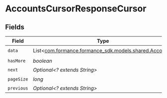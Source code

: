# AccountsCursorResponseCursor


## Fields

| Field                                                                                   | Type                                                                                    | Required                                                                                | Description                                                                             | Example                                                                                 |
| --------------------------------------------------------------------------------------- | --------------------------------------------------------------------------------------- | --------------------------------------------------------------------------------------- | --------------------------------------------------------------------------------------- | --------------------------------------------------------------------------------------- |
| `data`                                                                                  | List<[com.formance.formance_sdk.models.shared.Account](../../models/shared/Account.md)> | :heavy_check_mark:                                                                      | N/A                                                                                     |                                                                                         |
| `hasMore`                                                                               | *boolean*                                                                               | :heavy_check_mark:                                                                      | N/A                                                                                     | false                                                                                   |
| `next`                                                                                  | *Optional<? extends String>*                                                            | :heavy_minus_sign:                                                                      | N/A                                                                                     |                                                                                         |
| `pageSize`                                                                              | *long*                                                                                  | :heavy_check_mark:                                                                      | N/A                                                                                     | 15                                                                                      |
| `previous`                                                                              | *Optional<? extends String>*                                                            | :heavy_minus_sign:                                                                      | N/A                                                                                     | YXVsdCBhbmQgYSBtYXhpbXVtIG1heF9yZXN1bHRzLol=                                            |